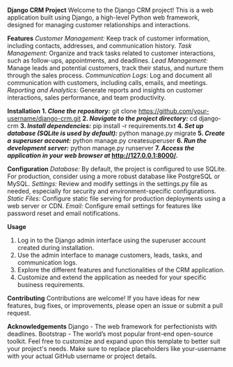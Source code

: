 **Django CRM Project**
Welcome to the Django CRM project! This is a web application built using Django, a high-level Python web framework, designed for managing customer relationships and interactions.

**Features**
_Customer Management:_ Keep track of customer information, including contacts, addresses, and communication history.
_Task Management:_ Organize and track tasks related to customer interactions, such as follow-ups, appointments, and deadlines.
_Lead Management:_ Manage leads and potential customers, track their status, and nurture them through the sales process.
_Communication Logs:_ Log and document all communication with customers, including calls, emails, and meetings.
_Reporting and Analytics:_ Generate reports and insights on customer interactions, sales performance, and team productivity.

**Installation**
**1. _Clone the repository:_**
git clone https://github.com/your-username/django-crm.git
**2. _Navigate to the project directory:_**
cd django-crm
**3. _Install dependencies:_**
pip install -r requirements.txt
**4. _Set up database (SQLite is used by default):_**
python manage.py migrate
**5. _Create a superuser account:_**
python manage.py createsuperuser
**6. _Run the development server:_**
python manage.py runserver
**7. _Access the application in your web browser at_ http://127.0.0.1:8000/.**

**Configuration**
_Database:_ By default, the project is configured to use SQLite. For production, consider using a more robust database like PostgreSQL or MySQL.
_Settings:_ Review and modify settings in the settings.py file as needed, especially for security and environment-specific configurations.
_Static Files:_ Configure static file serving for production deployments using a web server or CDN.
_Email:_ Configure email settings for features like password reset and email notifications.

**Usage**
1. Log in to the Django admin interface using the superuser account created during installation.
2. Use the admin interface to manage customers, leads, tasks, and communication logs.
3. Explore the different features and functionalities of the CRM application.
4. Customize and extend the application as needed for your specific business requirements.

**Contributing**
Contributions are welcome! If you have ideas for new features, bug fixes, or improvements, please open an issue or submit a pull request.

**Acknowledgements**
Django - The web framework for perfectionists with deadlines.
Bootstrap - The world’s most popular front-end open-source toolkit.
Feel free to customize and expand upon this template to better suit your project's needs. Make sure to replace placeholders like your-username with your actual GitHub username or project details.
